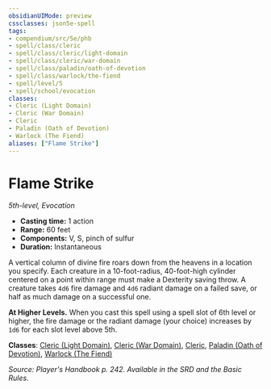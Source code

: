 ```yaml
---
obsidianUIMode: preview
cssclasses: json5e-spell
tags:
- compendium/src/5e/phb
- spell/class/cleric
- spell/class/cleric/light-domain
- spell/class/cleric/war-domain
- spell/class/paladin/oath-of-devotion
- spell/class/warlock/the-fiend
- spell/level/5
- spell/school/evocation
classes:
- Cleric (Light Domain)
- Cleric (War Domain)
- Cleric
- Paladin (Oath of Devotion)
- Warlock (The Fiend)
aliases: ["Flame Strike"]
---
```

# Flame Strike
*5th-level, Evocation*  

- **Casting time:** 1 action
- **Range:** 60 feet
- **Components:** V, S, pinch of sulfur
- **Duration:** Instantaneous

A vertical column of divine fire roars down from the heavens in a location you specify. Each creature in a 10-foot-radius, 40-foot-high cylinder centered on a point within range must make a Dexterity saving throw. A creature takes `4d6` fire damage and `4d6` radiant damage on a failed save, or half as much damage on a successful one.

**At Higher Levels.** When you cast this spell using a spell slot of 6th level or higher, the fire damage or the radiant damage (your choice) increases by `1d6` for each slot level above 5th.

**Classes**: [Cleric (Light Domain)](cleric-light-domain.md), [Cleric (War Domain)](cleric-war-domain.md), [Cleric](cleric.md), [Paladin (Oath of Devotion)](paladin-oath-of-devotion.md), [Warlock (The Fiend)](warlock-the-fiend.md)

*Source: Player's Handbook p. 242. Available in the SRD and the Basic Rules.*